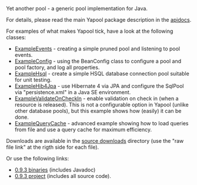 Yet another pool - a generic pool implementation for Java.

For details, please read the main Yapool package description in the [apidocs](https://yapool.googlecode.com/svn/branches/yapool/apidocs/0.9/index.html).

For examples of what makes Yapool tick, have a look at the following classes:
  * [ExampleEvents](https://code.google.com/p/yapool/source/browse/trunk/yapool/yapool-examples/src/main/java/nl/fw/yapool/examples/ExampleEvents.java) - creating a simple pruned pool and listening to pool events.
  * [ExampleConfig](https://code.google.com/p/yapool/source/browse/trunk/yapool/yapool-examples/src/main/java/nl/fw/yapool/examples/ExampleConfig.java) - using the BeanConfig class to configure a pool and pool factory, and log all properties.
  * [ExampleHsql](https://code.google.com/p/yapool/source/browse/trunk/yapool/yapool-examples/src/main/java/nl/fw/yapool/examples/ExampleHsql.java) - create a simple HSQL database connection pool suitable for unit testing.
  * [ExampleHib4Jpa](https://code.google.com/p/yapool/source/browse/trunk/yapool/yapool-examples/src/main/java/nl/fw/yapool/examples/ExampleHib4Jpa.java) - use Hibernate 4 via JPA and configure the SqlPool via "persistence.xml" in a Java SE environment.
  * [ExampleValidateOnCheckIn](https://code.google.com/p/yapool/source/browse/trunk/yapool/yapool-examples/src/main/java/nl/fw/yapool/examples/ExampleValidateOnCheckIn.java) - enable validation on check in (when a resource is released). This is not a configurable option in Yapool (unlike other database pools), but this example shows how (easily) it can be done.
  * [ExampleQueryCache](https://code.google.com/p/yapool/source/browse/trunk/yapool/yapool-examples/src/main/java/nl/fw/yapool/examples/ExampleQueryCache.java) - advanced example showing how to load queries from file and use a query cache for maximum efficiency.

Downloads are available in the [source downloads](https://code.google.com/p/yapool/source/browse/downloads) directory (use the "raw file link" at the rigth side for each file).

Or use the following links:
  * [0.9.3 binaries](https://yapool.googlecode.com/svn/downloads/yapool-0.9.3-artifacts.zip) (includes Javadoc)
  * [0.9.3 project](https://yapool.googlecode.com/svn/downloads/yapool-0.9.3-project.zip) (includes all source code).